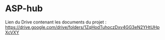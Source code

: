 # ASP-hub

Lien du Drive contenant les documents du projet : https://drive.google.com/drive/folders/1ZqHodTuhoczDxv4GG3eN2YHtUHpXcVXY
